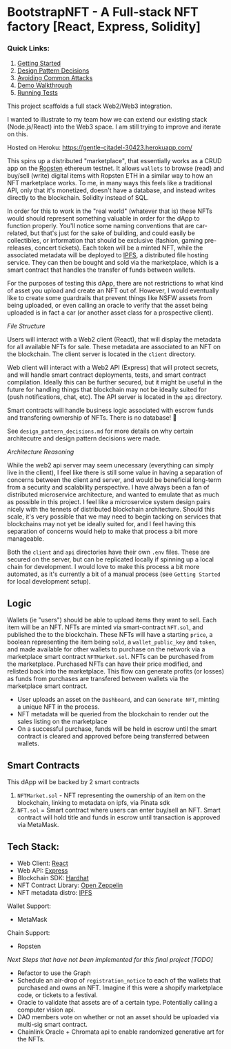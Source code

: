 # BootstrapNFT - A Full-stack NFT factory [React, Express, Solidity]

### Quick Links:

1. [Getting Started](https://github.com/gambinish/blockchain-developer-bootcamp-final-project/blob/main/DOCS.md)
2. [Design Pattern Decisions](https://github.com/gambinish/blockchain-developer-bootcamp-final-project/blob/main/design_pattern_decisions.md)
3. [Avoiding Common Attacks](https://github.com/gambinish/blockchain-developer-bootcamp-final-project/blob/main/avoiding_common_attacks.md)
4. [Demo Walkthrough]()
5. [Running Tests](https://github.com/gambinish/blockchain-developer-bootcamp-final-project/blob/main/DOCS.md#running-tests)

This project scaffolds a full stack Web2/Web3 integration.

I wanted to illustrate to my team how we can extend our existing stack (Node.js/React) into the Web3 space. I am still trying to improve and iterate on this.

Hosted on Heroku: https://gentle-citadel-30423.herokuapp.com/

This spins up a distributed "marketplace", that essentially works as a CRUD app on the [Ropsten](https://ropsten.etherscan.io/) ethereum testnet. It allows `wallets` to browse (read) and buy/sell (write) digital items with Ropsten ETH in a similar way to how an NFT marketplace works. To me, in many ways this feels like a traditional API, only that it's monetized, doesn't have a database, and instead writes directly to the blockchain. Solidity instead of SQL.

In order for this to work in the "real world" (whatever that is) these NFTs would should represent something valuable in order for the dApp to function properly. You'll notice some naming conventions that are car-related, but that's just for the sake of building, and could easily be collectibles, or information that should be exclusive (fashion, gaming pre-releases, concert tickets). Each token will be a minted NFT, while the associated metadata will be deployed to [IPFS](https://ipfs.io/), a distributed file hosting service. They can then be bought and sold via the marketplace, which is a smart contract that handles the transfer of funds between wallets.

For the purposes of testing this dApp, there are not restrictions to what kind of asset you upload and create an NFT out of. However, I would eventually like to create some guardrails that prevent things like NSFW assets from being uploaded, or even calling an oracle to verify that the asset being uploaded is in fact a car (or another asset class for a prospective client).

_File Structure_

Users will interact with a Web2 client (React), that will display the metadata for all available NFTs for sale. These metadata are associated to an NFT on the blockchain. The client server is located in the `client` directory.

Web client will interact with a Web2 API (Express) that will protect secrets, and will handle smart contract deployments, tests, and smart contract compilation. Ideally this can be further secured, but it might be useful in the future for handling things that blockchain may not be ideally suited for (push notifications, chat, etc). The API server is located in the `api` directory.

Smart contracts will handle business logic associated with escrow funds and transfering ownership of NFTs. There is no database! 🎉

See `design_pattern_decisions.md` for more details on why certain architecutre and design pattern decisions were made.

_Architecture Reasoning_

While the web2 api server may seem unecessary (everything can simply live in the client), I feel like there is still some value in having a separation of concerns between the client and server, and would be beneficial long-term from a security and scalability perspective. I have always been a fan of distributed microservice architecture, and wanted to emulate that as much as possible in this project. I feel like a microservice system design pairs nicely with the tennets of distributed blockchain architecture. Should this scale, it's very possible that we may need to begin tacking on services that blockchains may not yet be ideally suited for, and I feel having this separation of concerns would help to make that process a bit more manageable.

Both the `client` and `api` directories have their own `.env` files. These are secured on the server, but can be replicated locally if spinning up a local chain for development. I would love to make this process a bit more automated, as it's currently a bit of a manual process (see `Getting Started` for local development setup).

## Logic

Wallets (ie "users") should be able to upload items they want to sell. Each item will be an NFT. NFTs are minted via smart-contract `NFT.sol`, and published the to the blockchain. These NFTs will have a starting `price`, a boolean representing the item being `sold`, a `wallet_public_key` and `token`, and made available for other wallets to purchase on the network via a marketplace smart contract `NFTMarket.sol`. NFTs can be purchased from the marketplace. Purchased NFTs can have their price modified, and relisted back into the marketplace. This flow can generate profits (or losses) as funds from purchases are transfered between wallets via the marketplace smart contract.

- User uploads an asset on the `Dashboard`, and can `Generate NFT`, minting a unique NFT in the process.
- NFT metadata will be queried from the blockchain to render out the sales listing on the marketplace
- On a successful purchase, funds will be held in escrow until the smart contract is cleared and approved before being transferred between wallets.

## Smart Contracts

This dApp will be backed by 2 smart contracts

1. `NFTMarket.sol` - NFT representing the ownership of an item on the blockchain, linking to metadata on ipfs, via Pinata sdk
2. `NFT.sol` = Smart contract where users can enter buy/sell an NFT. Smart contract will hold title and funds in escrow until transaction is approved via MetaMask.

## Tech Stack:

- Web Client: [React](https://reactjs.org/)
- Web API: [Express](https://expressjs.com/)
- Blockchain SDK: [Hardhat](https://hardhat.org/)
- NFT Contract Library: [Open Zeppelin](https://openzeppelin.com/)
- NFT metadata distro: [IPFS](https://ipfs.io/)

Wallet Support:

- MetaMask

Chain Support:

- Ropsten

_Next Steps that have not been implemented for this final project [TODO]_

- Refactor to use the Graph
- Schedule an air-drop of `registration_notice` to each of the wallets that purchased and owns an NFT. Imagine if this were a shopify marketplace code, or tickets to a festival.
- Oracle to validate that assets are of a certain type. Potentially calling a computer vision api.
- DAO members vote on whether or not an asset should be uploaded via multi-sig smart contract.
- Chainlink Oracle + Chromata api to enable randomized generative art for the NFTs.
